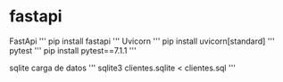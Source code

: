 # fastapi

FastApi
'''
    pip install fastapi
'''
Uvicorn
'''
    pip install uvicorn[standard]
'''
pytest
'''
    pip install pytest==7.1.1
'''

sqlite carga de datos
'''
    sqlite3 clientes.sqlite < clientes.sql
'''